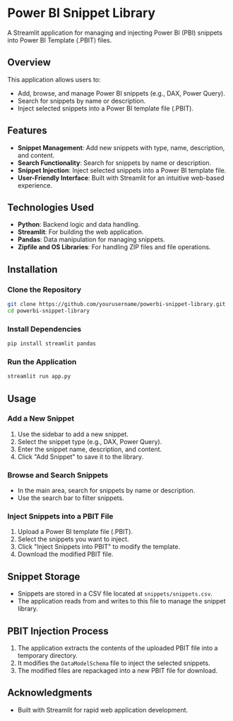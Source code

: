 # Power BI Snippet Library

A Streamlit application for managing and injecting Power BI (PBI) snippets into Power BI Template (.PBIT) files.

## Overview

This application allows users to:

- Add, browse, and manage Power BI snippets (e.g., DAX, Power Query).
- Search for snippets by name or description.
- Inject selected snippets into a Power BI template file (.PBIT).

## Features

- **Snippet Management**: Add new snippets with type, name, description, and content.
- **Search Functionality**: Search for snippets by name or description.
- **Snippet Injection**: Inject selected snippets into a Power BI template file.
- **User-Friendly Interface**: Built with Streamlit for an intuitive web-based experience.

## Technologies Used

- **Python**: Backend logic and data handling.
- **Streamlit**: For building the web application.
- **Pandas**: Data manipulation for managing snippets.
- **Zipfile and OS Libraries**: For handling ZIP files and file operations.

## Installation

### Clone the Repository

```bash
git clone https://github.com/yourusername/powerbi-snippet-library.git
cd powerbi-snippet-library
```

### Install Dependencies

```bash
pip install streamlit pandas
```

### Run the Application

```bash
streamlit run app.py
```

## Usage

### Add a New Snippet

1. Use the sidebar to add a new snippet.
2. Select the snippet type (e.g., DAX, Power Query).
3. Enter the snippet name, description, and content.
4. Click "Add Snippet" to save it to the library.

### Browse and Search Snippets

- In the main area, search for snippets by name or description.
- Use the search bar to filter snippets.

### Inject Snippets into a PBIT File

1. Upload a Power BI template file (.PBIT).
2. Select the snippets you want to inject.
3. Click "Inject Snippets into PBIT" to modify the template.
4. Download the modified PBIT file.

## Snippet Storage

- Snippets are stored in a CSV file located at `snippets/snippets.csv`.
- The application reads from and writes to this file to manage the snippet library.

## PBIT Injection Process

1. The application extracts the contents of the uploaded PBIT file into a temporary directory.
2. It modifies the `DataModelSchema` file to inject the selected snippets.
3. The modified files are repackaged into a new PBIT file for download.

## Acknowledgments

- Built with Streamlit for rapid web application development.